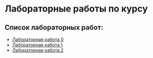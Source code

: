 # Лабораторные работы по курсу

## Список лабораторных работ:

- [Лабораторная работа 0](https://github.com/NewDawnPRG/1580_9_labs/blob/lab_0/README.md)
- [Лабораторная работа 1](https://github.com/NewDawnPRG/1580_9_labs/blob/lab_1/README.md)
- [Лабораторная работа 2](https://github.com/NewDawnPRG/1580_9_labs/blob/lab_2/README.md)
